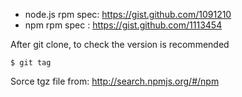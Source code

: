 * node.js rpm spec: https://gist.github.com/1091210
* npm rpm spec    : https://gist.github.com/1113454


After git clone, to check the version is recommended

~~~
$ git tag
~~~

Sorce tgz file from: http://search.npmjs.org/#/npm
